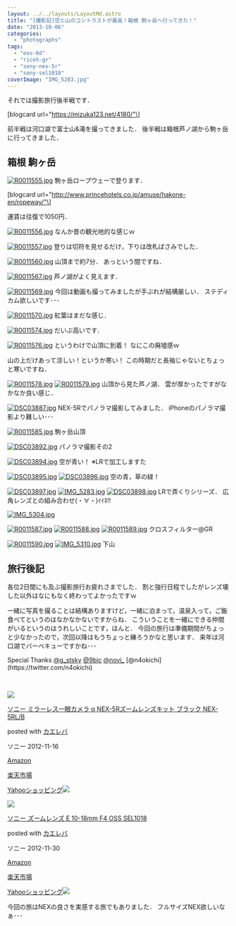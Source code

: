 ```yaml
---
layout: ../../layouts/LayoutMd.astro
title: "[撮影記]空と山のコントラストが最高！箱根 駒ヶ岳へ行ってきた！"
date: "2013-10-06"
categories: 
  - "photographs"
tags: 
  - "eos-6d"
  - "ricoh-gr"
  - "sony-nex-5r"
  - "sony-sel1018"
coverImage: "IMG_5283.jpg"
---
```


それでは撮影旅行後半戦です．

\[blogcard url="https://mizuka123.net/4180/"\]

前半戦は河口湖で富士山&滝を撮ってきました． 後半戦は箱根芦ノ湖から駒ヶ岳に行ってきました．

## 箱根 駒ヶ岳

[![R0011555.jpg](images/10078510625_87be31323e_b.jpg)](http://www.flickr.com/photos/67522130@N08/10078510625/ "R0011555.jpg") 駒ヶ岳ロープウェーで登ります．

\[blogcard url="http://www.princehotels.co.jp/amuse/hakone-en/ropeway/"\]

運賃は往復で1050円．

[![R0011556.jpg](images/10078607363_b9d4ea01ca_b.jpg)](http://www.flickr.com/photos/67522130@N08/10078607363/ "R0011556.jpg") なんか昔の観光地的な感じｗ

[![R0011557.jpg](images/10078609253_857f71cfab_b.jpg)](http://www.flickr.com/photos/67522130@N08/10078609253/ "R0011557.jpg") 登りは切符を見せるだけ，下りは改札ばさみでした．

[![R0011560.jpg](images/10078474354_d27f83a08c_b.jpg)](http://www.flickr.com/photos/67522130@N08/10078474354/ "R0011560.jpg") 山頂まで約7分． あっという間ですね．

[![R0011567.jpg](images/10078528325_16aeac7770_b.jpg)](http://www.flickr.com/photos/67522130@N08/10078528325/ "R0011567.jpg") 芦ノ湖がよく見えます．

[![R0011569.jpg](images/10078559486_ce3fe59f41_b.jpg)](http://www.flickr.com/photos/67522130@N08/10078559486/ "R0011569.jpg") 今回は動画も撮ってみましたが手ぶれが結構厳しい． ステディカム欲しいです･･･

[![R0011570.jpg](images/10078561886_d2c65b665a_b.jpg)](http://www.flickr.com/photos/67522130@N08/10078561886/ "R0011570.jpg") 紅葉はまだな感じ．

[![R0011574.jpg](images/10078629913_929982e9e8_b.jpg)](http://www.flickr.com/photos/67522130@N08/10078629913/ "R0011574.jpg") だいぶ高いです．

[![R0011576.jpg](images/10078493954_de7e455f48_b.jpg)](http://www.flickr.com/photos/67522130@N08/10078493954/ "R0011576.jpg") というわけで山頂に到着！ なにこの廃墟感ｗ

山の上だけあって涼しい！というか寒い！ この時期だと長袖じゃないとちょっと寒いですね．

[![R0011578.jpg](images/10078540775_2451dfe5e8_b.jpg)](http://www.flickr.com/photos/67522130@N08/10078540775/ "R0011578.jpg") [![R0011579.jpg](images/10078542625_9335a25b0e_b.jpg)](http://www.flickr.com/photos/67522130@N08/10078542625/ "R0011579.jpg") 山頂から見た芦ノ湖． 雲が厚かったですがなかなか良い感じ．

[![DSC03887.jpg](images/10078642233_52f8903de7_b.jpg)](http://www.flickr.com/photos/67522130@N08/10078642233/ "DSC03887.jpg") NEX-5Rでパノラマ撮影してみました． iPhoneのパノラマ撮影より難しい･･･

[![R0011585.jpg](images/10078509024_686c8ecc18_b.jpg)](http://www.flickr.com/photos/67522130@N08/10078509024/ "R0011585.jpg") 駒ヶ岳山頂

[![DSC03892.jpg](images/10078553975_f2d1392532_b.jpg)](http://www.flickr.com/photos/67522130@N08/10078553975/ "DSC03892.jpg") パノラマ撮影その2

[![DSC03894.jpg](images/10078653163_39402da515_b.jpg)](http://www.flickr.com/photos/67522130@N08/10078653163/ "DSC03894.jpg") 空が青い！ ※LRで加工しますた

[![DSC03895.jpg](images/10078589476_dd01ed2dc5_b.jpg)](http://www.flickr.com/photos/67522130@N08/10078589476/ "DSC03895.jpg") [![DSC03896.jpg](images/10078591916_44d5d7279b_b.jpg)](http://www.flickr.com/photos/67522130@N08/10078591916/ "DSC03896.jpg") 空の青，草の緑！

[![DSC03897.jpg](images/10078564215_93cd10c439_b.jpg)](http://www.flickr.com/photos/67522130@N08/10078564215/ "DSC03897.jpg") [![IMG_5283.jpg](images/10078567075_98138debb8_b.jpg)](http://www.flickr.com/photos/67522130@N08/10078567075/ "IMG_5283.jpg") [![DSC03898.jpg](images/10078674503_80433f77c2_b.jpg)](http://www.flickr.com/photos/67522130@N08/10078674503/ "DSC03898.jpg") LRで弄くりシリーズ． 広角レンズとの組み合わせ(・∀・)ｲｲﾈ!!

[![IMG_5304.jpg](images/10078601535_2a47dcf708_b.jpg)](http://www.flickr.com/photos/67522130@N08/10078601535/ "IMG_5304.jpg")

[![R0011587.jpg](images/10078556854_3dc30d27f9_b.jpg)](http://www.flickr.com/photos/67522130@N08/10078556854/ "R0011587.jpg") [![R0011588.jpg](images/10078561114_2e4869717e_b.jpg)](http://www.flickr.com/photos/67522130@N08/10078561114/ "R0011588.jpg") [![R0011589.jpg](images/10078634776_499e98001f_b.jpg)](http://www.flickr.com/photos/67522130@N08/10078634776/ "R0011589.jpg") クロスフィルター@GR

[![R0011590.jpg](images/10078703103_29fbe7e05f_b.jpg)](http://www.flickr.com/photos/67522130@N08/10078703103/ "R0011590.jpg") [![IMG_5310.jpg](images/10078566454_089491f9e2_b.jpg)](http://www.flickr.com/photos/67522130@N08/10078566454/ "IMG_5310.jpg") 下山

## 旅行後記

各位2日間にも及ぶ撮影旅行お疲れさまでした． 割と強行日程でしたがレンズ壊した以外はなにもなく終わってよかったですｗ

一緒に写真を撮ることは結構ありますけど，一緒に泊まって，温泉入って，ご飯食べてというのはなかなかないですからね． こういうことを一緒にできる仲間がいるというのはうれしいことです，ほんと． 今回の旅行は準備期間がちょっと少なかったので，次回以降はもうちょっと練ろうかなと思います． 来年は河口湖でバーベキューですかね･･･

Special Thanks [@g\_stsky](https://twitter.com/g_stsky/) [@9bic](https://twitter.com/9bic) [@novi\_](https://twitter.com/novi_) [@n4okichi](https://twitter.com/n4okichi)

 

[![](images/41jOJimvYCL._SL160_.jpg)](https://www.amazon.co.jp/exec/obidos/ASIN/B009Z3PCII/mizuka123-22/ref=nosim/)

[ソニー ミラーレス一眼カメラ α NEX-5Rズームレンズキット ブラック NEX-5RL/B](https://www.amazon.co.jp/exec/obidos/ASIN/B009Z3PCII/mizuka123-22/ref=nosim/)

posted with [カエレバ](http://kaereba.com)

ソニー 2012-11-16

[Amazon](http://www.amazon.co.jp/gp/search?keywords=NEX-5R%20NEX-5RL%2FB&__mk_ja_JP=%83J%83%5E%83J%83i&tag=mizuka123-22 "アマゾン")

[楽天市場](http://hb.afl.rakuten.co.jp/hgc/032b53ee.4b34c5ee.0f4a541e.f440145e/?pc=http%3A%2F%2Fsearch.rakuten.co.jp%2Fsearch%2Fmall%2FNEX-5R%2520NEX-5RL%252FB%2F-%2Ff.1-p.1-s.1-sf.0-st.A-v.2%3Fx%3D0%26scid%3Daf_ich_link_urltxt%26m%3Dhttp%3A%2F%2Fm.rakuten.co.jp%2F "楽天市場")

[Yahooショッピング![](//ad.jp.ap.valuecommerce.com/servlet/gifbanner?sid=3066752&pid=881990642)](//ck.jp.ap.valuecommerce.com/servlet/referral?sid=3066752&pid=881990642&vc_url=http%3A%2F%2Fshopping.search.yahoo.co.jp%2Fsearch%3FuIv%3Don%26ei%3DUTF-8%26tab_ex%3Dcommerce%26slider%3D0%26va%3DNEX-5R%2520NEX-5RL%252FB "Yahooショッピング")

[![](images/31C%2BEiE2-%2BL._SL160_.jpg)](https://www.amazon.co.jp/exec/obidos/ASIN/B009Z3PBZC/mizuka123-22/ref=nosim/)

[ソニー ズームレンズ E 10-18mm F4 OSS SEL1018](https://www.amazon.co.jp/exec/obidos/ASIN/B009Z3PBZC/mizuka123-22/ref=nosim/)

posted with [カエレバ](http://kaereba.com)

ソニー 2012-11-30

[Amazon](http://www.amazon.co.jp/gp/search?keywords=SEL1018&__mk_ja_JP=%83J%83%5E%83J%83i&tag=mizuka123-22 "アマゾン")

[楽天市場](http://hb.afl.rakuten.co.jp/hgc/032b53ee.4b34c5ee.0f4a541e.f440145e/?pc=http%3A%2F%2Fsearch.rakuten.co.jp%2Fsearch%2Fmall%2FSEL1018%2F-%2Ff.1-p.1-s.1-sf.0-st.A-v.2%3Fx%3D0%26scid%3Daf_ich_link_urltxt%26m%3Dhttp%3A%2F%2Fm.rakuten.co.jp%2F "楽天市場")

[Yahooショッピング![](//ad.jp.ap.valuecommerce.com/servlet/gifbanner?sid=3066752&pid=881990642)](//ck.jp.ap.valuecommerce.com/servlet/referral?sid=3066752&pid=881990642&vc_url=http%3A%2F%2Fshopping.search.yahoo.co.jp%2Fsearch%3FuIv%3Don%26ei%3DUTF-8%26tab_ex%3Dcommerce%26slider%3D0%26va%3DSEL1018 "Yahooショッピング")

今回の旅はNEXの良さを実感する旅でもありました． フルサイズNEX欲しいなぁ･･･
